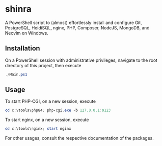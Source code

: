 # shinra
A PowerShell script to (almost) effortlessly install and configure Git, PostgreSQL, HeidiSQL, nginx, PHP, Composer, NodeJS, MongoDB, and Neovim on Windows.

## Installation
On a PowerShell session with administrative privileges, navigate to the root directory of this project, then execute
```powershell
./Main.ps1
```

## Usage
To start PHP-CGI, on a new session, execute
```powershell
cd c:\tools\php84; php-cgi.exe -b 127.0.0.1:9123
```

To start nginx, on a new session, execute
```powershell
cd c:\tools\nginx; start nginx
```

For other usages, consult the respective documentation of the packages.
